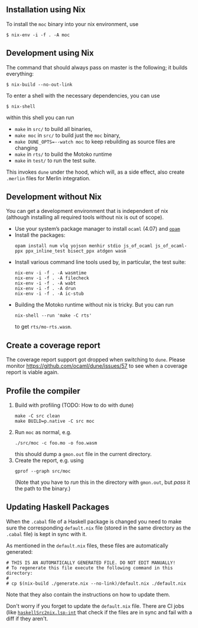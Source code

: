## Installation using Nix

To install the `moc` binary into your nix environment, use

```
$ nix-env -i -f . -A moc
```

## Development using Nix

The command that should always pass on master is the following; it builds everything:
```
$ nix-build --no-out-link
```

To enter a shell with the necessary dependencies, you can use
```
$ nix-shell
```
within this shell you can run
 * `make` in `src/` to build all binaries,
 * `make moc` in `src/` to build just the `moc` binary,
 * `make DUNE_OPTS=--watch moc` to keep rebuilding as source files are changing
 * `make` in `rts/` to build the Motoko runtime
 * `make` in `test/` to run the test suite.

This invokes `dune` under the hood, which will, as a side effect, also create
`.merlin` files for Merlin integration.

## Development without Nix

You can get a development environment that is independent of nix (although
installing all required tools without nix is out of scope).

 * Use your system’s package manager to install `ocaml` (4.07) and
   [`opam`](https://opam.ocaml.org/doc/Install.html)
 * Install the packages:
   ```
   opam install num vlq yojson menhir stdio js_of_ocaml js_of_ocaml-ppx ppx_inline_test bisect_ppx atdgen wasm
   ```
 * Install various command line tools used by, in particular, the test suite:
   ```
   nix-env -i -f . -A wasmtime
   nix-env -i -f . -A filecheck
   nix-env -i -f . -A wabt
   nix-env -i -f . -A drun
   nix-env -i -f . -A ic-stub
   ```
 * Building the Motoko runtime without nix is tricky. But you can run
   ```
   nix-shell --run 'make -C rts'
   ```
   to get `rts/mo-rts.wasm`.


## Create a coverage report

The coverage report support got dropped when switching to `dune`. Please monitor
https://github.com/ocaml/dune/issues/57 to see when a coverage report is viable again.

## Profile the compiler

1. Build with profiling (TODO: How to do with dune)
   ```
   make -C src clean
   make BUILD=p.native -C src moc
   ```
2. Run `moc` as normal, e.g.
   ```
   ./src/moc -c foo.mo -o foo.wasm
   ```
   this should dump a `gmon.out` file in the current directory.
3. Create the report, e.g. using
   ```
   gprof --graph src/moc
   ```
   (Note that you have to _run_ this in the directory with `gmon.out`, but
   _pass_ it the path to the binary.)


## Updating Haskell Packages

When the `.cabal` file of a Haskell package is changed you need to make sure the
corresponding `default.nix` file (stored in the same directory as the `.cabal`
file) is kept in sync with it.

As mentioned in the `default.nix` files, these files are automatically generated:

```
# THIS IS AN AUTOMATICALLY GENERATED FILE. DO NOT EDIT MANUALLY!
# To regenerate this file execute the following command in this directory:
#
# cp $(nix-build ./generate.nix --no-link)/default.nix ./default.nix
```

Note that they also contain the instructions on how to update them.

Don't worry if you forget to update the `default.nix` file. There are CI jobs
(like [`haskellSrc2nix.lsp-int`](https://hydra.dfinity.systems/job/dfinity-ci-build/motoko/haskellSrc2nix.lsp-int)
that check if the files are in sync and fail with a diff if they aren't.
